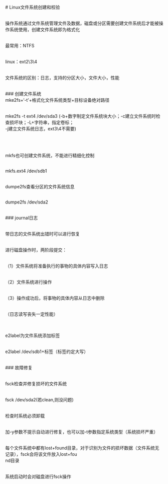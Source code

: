 <br># Linux文件系统创建和校验<br>

<br>操作系统通过文件系统管理文件及数据，磁盘或分区需要创建文件系统后才能被操作系统使用，创建文件系统即为格式化<br>

<br>最常用：NTFS<br>

<br>linux：ext2\3\4<br>

<br>文件系统的区别：日志，支持的分区大小，文件大小，性能<br>

<br>### 创建文件系统
<br>mke2fs+‘-t'+格式化文件系统类型+目标设备绝对路径<br>

<br>mke2fs -t ext4 /dev/sda3 (-b+数字制定文件系统块大小；-c建立文件系统时检查损坏块；-L+字符串，指定卷标；
<br>-j建立文件系统日志，ext3\4不需要)<br>
<br>
<br>

<br>mkfs也可创建文件系统，不能进行精细化控制<br>

<br>mkfs.ext4 /dev/sdb1<br>

<br>dumpe2fs查看分区的文件系统信息<br>

<br>dumpe2fs /dev/sda2<br>

<br>### journal日志<br>

<br>带日志的文件系统出错时可以进行恢复<br>

<br>进行磁盘操作时，两阶段提交：<br>

<br>（1）文件系统将准备执行的事物的具体内容写入日志<br>

<br>（2）文件系统进行操作<br>

<br>（3）操作成功后，将事物的具体内容从日志中删除<br>

<br>（日志读写丧失一定性能）<br>
<br>

<br>e2label为文件系统添加标签<br>

<br>e2label /dev/sdb1+标签（标签约定大写）<br>

<br>### 故障修复<br>

<br>fsck检查并修复损坏的文件系统<br>

<br>fsck /dev/sda2(若clean,则没问题)<br>

<br>检查时系统必须卸载<br>

<br>加-y参数不提示自动进行修复，也可以加-t参数指定系统类型（系统损坏严重）<br>

<br>每个文件系统中都有lost+found目录，对于识别为文件的损坏数据（文件系统无记录），fsck会将该文件放入lost+fou
<br>nd目录<br>

<br>系统启动时会对磁盘进行fsck操作<br>

